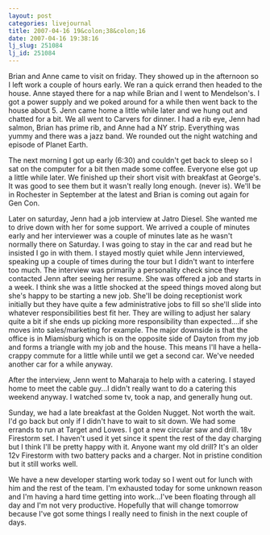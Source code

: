 ```yaml
---
layout: post
categories: livejournal
title: 2007-04-16 19&colon;38&colon;16
date: 2007-04-16 19:38:16
lj_slug: 251084
lj_id: 251084
---
```

Brian and Anne came to visit on friday. They showed up in the afternoon so I left work a couple of hours early. We ran a quick errand then headed to the house. Anne stayed there for a nap while Brian and I went to Mendelson's. I got a power supply and we poked around for a while then went back to the house about 5. Jenn came home a little while later and we hung out and chatted for a bit. We all went to Carvers for dinner. I had a rib eye, Jenn had salmon, Brian has prime rib, and Anne had a NY strip. Everything was yummy and there was a jazz band. We rounded out the night watching and episode of Planet Earth.  



The next morning I got up early (6:30) and couldn't get back to sleep so I sat on the computer for a bit then made some coffee. Everyone else got up a little while later. We finished up their short visit with breakfast at George's. It was good to see them but it wasn't really long enough. (never is). We'll be in Rochester in September at the latest and Brian is coming out again for Gen Con.  



Later on saturday, Jenn had a job interview at Jatro Diesel. She wanted me to drive down with her for some support. We arrived a couple of minutes early and her interviewer was a couple of minutes late as he wasn't normally there on Saturday. I was going to stay in the car and read but he insisted I go in with them. I stayed mostly quiet while Jenn interviewed, speaking up a couple of times during the tour but I didn't want to interfere too much. The interview was primarily a personality check since they contacted Jenn after seeing her resume. She was offered a job and starts in a week. I think she was a little shocked at the speed things moved along but she's happy to be starting a new job. She'll be doing receptionist work initially but they have quite a few administrative jobs to fill so she'll slide into whatever responsibilities best fit her. They are willing to adjust her salary quite a bit if she ends up picking more responsibility than expected....if she moves into sales/marketing for example. The major downside is that the office is in Miamisburg which is on the opposite side of Dayton from my job and forms a triangle with my job and the house. This means I'll have a hella-crappy commute for a little while until we get a second car. We've needed another car for a while anyway.  



After the interview, Jenn went to Maharaja to help with a catering. I stayed home to meet the cable guy...I didn't really want to do a catering this weekend anyway. I watched some tv, took a nap, and generally hung out.  



Sunday, we had a late breakfast at the Golden Nugget. Not worth the wait. I'd go back but only if I didn't have to wait to sit down. We had some errands to run at Target and Lowes. I got a new circular saw and drill. 18v Firestorm set. I haven't used it yet since it spent the rest of the day charging but I think I'll be pretty happy with it. Anyone want my old drill? It's an older 12v Firestorm with two battery packs and a charger. Not in pristine condition but it still works well.  



We have a new developer starting work today so I went out for lunch with him and the rest of the team. I'm exhausted today for some unknown reason and I'm having a hard time getting into work...I've been floating through all day and I'm not very productive. Hopefully that will change tomorrow because I've got some things I really need to finish in the next couple of days.
